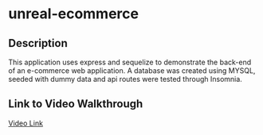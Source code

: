 # unreal-ecommerce

## Description
This application uses express and sequelize to demonstrate the back-end of an e-commerce web application. A database was created using MYSQL, seeded with dummy data and api routes were tested through Insomnia.

## Link to Video Walkthrough
[Video Link](https://watch.screencastify.com/v/zOGCO20xal9sZJ4cEiRa)

